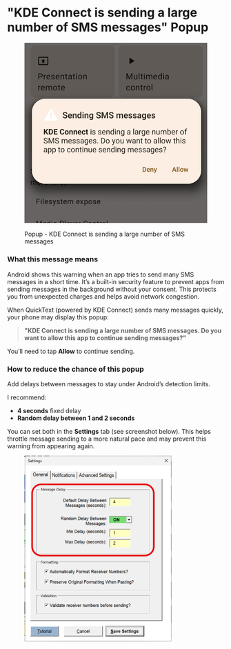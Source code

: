 # "KDE Connect is sending a large number of SMS messages" Popup

<div align="left"><figure><img src="../.gitbook/assets/image (2) (1).png" alt="" width="456"><figcaption><p>Popup - KDE Connect is sending a large number of SMS messages</p></figcaption></figure></div>

### **What this message means**

Android shows this warning when an app tries to send many SMS messages in a short time. It’s a built-in security feature to prevent apps from sending messages in the background without your consent. This protects you from unexpected charges and helps avoid network congestion.

When QuickText (powered by KDE Connect) sends many messages quickly, your phone may display this popup:

> **"KDE Connect is sending a large number of SMS messages. Do you want to allow this app to continue sending messages?"**

You’ll need to tap **Allow** to continue sending.

### **How to reduce the chance of this popup**

Add delays between messages to stay under Android’s detection limits.

I recommend:

* **4 seconds** fixed delay
* **Random delay between 1 and 2 seconds**

You can set both in the **Settings** tab (see screenshot below). This helps throttle message sending to a more natural pace and may prevent this warning from appearing again.

<div align="left"><figure><img src="../.gitbook/assets/image (1) (1) (1) (1) (1).png" alt="" width="341"><figcaption></figcaption></figure></div>

